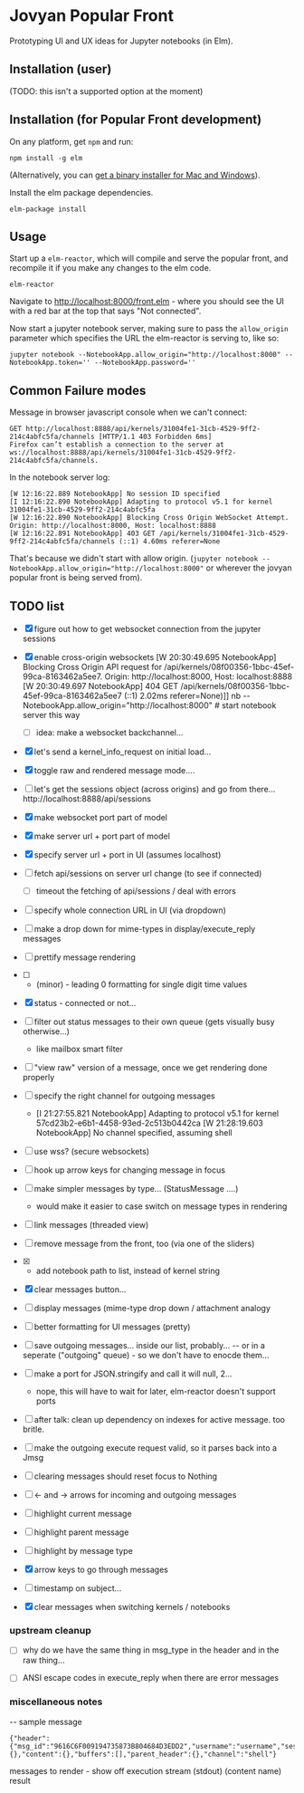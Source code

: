 # Jovyan Popular Front

Prototyping UI and UX ideas for Jupyter notebooks (in Elm).

## Installation (user)

(TODO: this isn't a supported  option at the moment)

## Installation (for Popular Front development)

On any platform, get `npm` and run:

```
npm install -g elm
```

(Alternatively, you can [get a binary installer for Mac and
Windows](https://guide.elm-lang.org/install.html)).

Install the elm package dependencies.
```
elm-package install
```


## Usage
Start up a `elm-reactor`, which will compile and serve the popular front, and
recompile it if you make any changes to the elm code.

```
elm-reactor
```

Navigate to [http://localhost:8000/front.elm](http://localhost:8000/front.elm) -
where you should see the UI with a red bar at the top that says "Not connected".

Now start a jupyter notebook server, making sure to pass the `allow_origin`
parameter which specifies the URL the elm-reactor is serving to, like so:

```
jupyter notebook --NotebookApp.allow_origin="http://localhost:8000" --NotebookApp.token='' --NotebookApp.password=''
```


## Common Failure modes
Message in browser javascript console when we can't connect:
```
GET http://localhost:8888/api/kernels/31004fe1-31cb-4529-9ff2-214c4abfc5fa/channels [HTTP/1.1 403 Forbidden 6ms]
Firefox can’t establish a connection to the server at ws://localhost:8888/api/kernels/31004fe1-31cb-4529-9ff2-214c4abfc5fa/channels.
```

In the notebook server log:
```
[W 12:16:22.889 NotebookApp] No session ID specified
[I 12:16:22.890 NotebookApp] Adapting to protocol v5.1 for kernel 31004fe1-31cb-4529-9ff2-214c4abfc5fa
[W 12:16:22.890 NotebookApp] Blocking Cross Origin WebSocket Attempt.  Origin: http://localhost:8000, Host: localhost:8888
[W 12:16:22.891 NotebookApp] 403 GET /api/kernels/31004fe1-31cb-4529-9ff2-214c4abfc5fa/channels (::1) 4.60ms referer=None
```

That's because we didn't start with allow origin. (`jupyter notebook
--NotebookApp.allow_origin="http://localhost:8000"` or wherever the jovyan
popular front is being served from).




## TODO list
- [x] figure out how to get websocket connection from the jupyter sessions
- [x] enable cross-origin websockets
    [W 20:30:49.695 NotebookApp] Blocking Cross Origin API request for /api/kernels/08f00356-1bbc-45ef-99ca-8163462a5ee7.  Origin: http://localhost:8000, Host: localhost:8888
    [W 20:30:49.697 NotebookApp] 404 GET /api/kernels/08f00356-1bbc-45ef-99ca-8163462a5ee7 (::1) 2.02ms referer=None)]]
  nb --NotebookApp.allow_origin="http://localhost:8000" # start notebook server this way
    - [ ] idea: make a websocket backchannel...
- [x] let's send a kernel_info_request on initial load...
- [x] toggle raw and rendered message mode....

- [ ] let's get the sessions object (across origins) and go from there...
    http://localhost:8888/api/sessions
- [x] make websocket port part of model
- [x] make server url + port part of model
- [x] specify server url + port in UI (assumes localhost)
- [ ] fetch api/sessions on server url change (to see if connected)
    - [ ] timeout the fetching of api/sessions / deal with errors
- [ ] specify whole connection URL in UI (via dropdown)
- [ ] make a drop down for mime-types in display/execute_reply messages
- [ ] prettify message rendering
- [ ] - (minor)  - leading 0 formatting  for single digit time values

- [x] status - connected or not...
- [ ] filter out status messages to their own queue (gets visually busy otherwise...)
    - like mailbox smart filter
- [ ] "view raw" version of a message, once we get rendering done properly
- [ ] specify the right channel for outgoing messages
    - [I 21:27:55.821 NotebookApp] Adapting to protocol v5.1 for kernel
      57cd23b2-e6b1-4458-93ed-2c513b0442ca [W 21:28:19.603 NotebookApp] No
      channel specified, assuming shell
- [ ] use wss? (secure websockets)
- [ ] hook up arrow keys for changing message in focus
- [ ] make simpler messages by type... (StatusMessage ....)
    - would make it easier to case switch on message types in rendering
- [ ] link messages (threaded view)
- [ ] remove message from the front, too (via one of the sliders)
- [x] - add notebook path to list, instead of kernel string
- [x] clear messages button...
- [ ] display messages (mime-type drop down / attachment analogy
- [ ] better formatting for UI messages (pretty)

- [ ] save outgoing messages... inside our list, probably...
  -- or in a seperate ("outgoing" queue) - so we don't have to enocde them...

- [ ] make a port for JSON.stringify and call it will null, 2...
    - nope, this will have to wait for later, elm-reactor doesn't support ports

- [ ] after talk: clean up dependency on indexes for active message. too britle.
- [ ] make the outgoing execute request valid, so it parses back into a Jmsg
- [ ] clearing messages should reset focus to Nothing
- [ ] <- and -> arrows for incoming  and outgoing messages
- [ ] highlight current message
- [ ] highlight parent message
- [ ] highlight by message type
- [x] arrow keys to go through messages
- [ ] timestamp on subject...
- [x] clear messages when switching kernels / notebooks



### upstream cleanup
- [ ] why do we have the same thing in msg_type in the header and in the raw thing...
- [ ] ANSI escape codes in execute_reply when there are error messages




### miscellaneous notes
-- sample message
```
{"header":{"msg_id":"9616C6F009194735873B804684D3EDD2","username":"username","session":"CC87D0D1ED2B455E8083A8AF90A7400A","msg_type":"kernel_info_request","version":"5.0"},"metadata":{},"content":{},"buffers":[],"parent_header":{},"channel":"shell"}
```


messages to render - show off
execution
stream (stdout) (content name)
result
